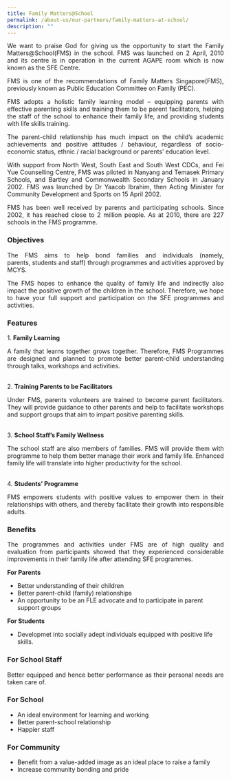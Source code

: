 ```yaml
---
title: Family Matters@School
permalink: /about-us/our-partners/family-matters-at-school/
description: ""
---
```

<p style="text-align: justify;">We want to praise God for giving us the opportunity to start the Family Matters@School(FMS) in the school.&nbsp;FMS was launched on 2 April, 2010 and its centre is in operation in the current AGAPE room which is now known as the SFE Centre.  
  
</p><p style="text-align: justify;">FMS is one of the recommendations of Family Matters Singapore(FMS), previously known as Public Education Committee on Family (PEC).  
  
</p><p style="text-align: justify;">FMS adopts a holistic family learning model – equipping parents with effective parenting skills and training them to be parent facilitators, helping the staff of the school to enhance their family life, and providing students with life skills training.  
  
</p><p style="text-align: justify;">The parent-child relationship has much impact on the child’s academic achievements and positive attitudes / behaviour, regardless of socio-economic status, ethnic / racial background or parents’ education level.  
  
</p><p style="text-align: justify;">With support from North West, South East and South West CDCs, and Fei Yue Counselling Centre, FMS was piloted in Nanyang and Temasek Primary Schools, and Bartley and Commonwealth Secondary Schools in January 2002. FMS was launched by Dr Yaacob Ibrahim, then Acting Minister for Community Development and Sports on 15 April 2002.  
  
</p><p style="text-align: justify;">FMS has been well received by parents and participating schools. Since 2002, it has reached close to 2 million people. As at 2010, there are 227 schools in the FMS programme.  
  
### Objectives

</p><p style="text-align: justify;">The FMS aims to help bond families and individuals (namely, parents,&nbsp;students and staff) through programmes and activities approved by MCYS.  
  
</p><p style="text-align: justify;">The FMS hopes to enhance the quality of family life and indirectly also impact the positive growth of the children in the school. Therefore, we hope to have your full support and participation on the SFE programmes and activities.

  
### Features

</p><p style="text-align: justify;">1.&nbsp;<b>Family Learning</b><br> 
</p><p style="text-align: justify;">A family that learns together grows together. Therefore, FMS Programmes are designed and planned to promote better parent-child understanding through talks, workshops and activities.  <br><br>
      
    
2.&nbsp;<b>Training Parents to be Facilitators</b><br>  
</p><p style="text-align: justify;">Under FMS, parents volunteers are trained to become parent facilitators. They will provide guidance to other parents and help to facilitate workshops and support groups that aim to impart positive parenting skills.  <br><br>
      
    
3.&nbsp;<b>School Staff’s Family Wellness</b><br>
</p><p style="text-align: justify;">The school staff are also members of families.&nbsp;FMS&nbsp;will provide them with programme to help them better manage their work and family life. Enhanced family life will translate into higher productivity for the school.  <br><br>
      
    
4.&nbsp;<b>Students’ Programme</b><br>
</p><p style="text-align: justify;">FMS&nbsp;empowers students with positive values to empower them in their relationships with others, and thereby facilitate their growth into responsible adults.<br>
  

### Benefits

</p><p style="text-align: justify;">The programmes and activities under&nbsp;FMS&nbsp;are of high quality and evaluation from participants showed that they experienced considerable improvements in their family life after attending SFE programmes.  
  
**For Parents**
* Better understanding of their children
* Better parent-child (family) relationships
* An opportunity to be an FLE advocate and to participate in parent support groups
  
**For Students**
* Developmet into socially adept individuals equipped with positive life skills.

### For School Staff

</p><p style="text-align: justify;">Better equipped and hence better performance as their personal needs are taken care of.

### For School

* An ideal environment for learning and working
* Better parent-school relationship
* Happier staff  

### For Community

* Benefit from a value-added image as an ideal place to raise a family
* Increase community bonding and pride</p>